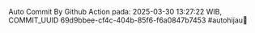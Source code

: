 Auto Commit By Github Action pada: 2025-03-30 13:27:22 WIB, COMMIT_UUID 69d9bbee-cf4c-404b-85f6-f6a0847b7453 #autohijau🗿
